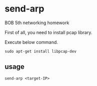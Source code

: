 # send-arp
BOB 5th networking homework

First of all, you need to install pcap library.

Execute below command.

`sudo apt-get install libpcap-dev`

## usage
`send-arp <target-IP>`

